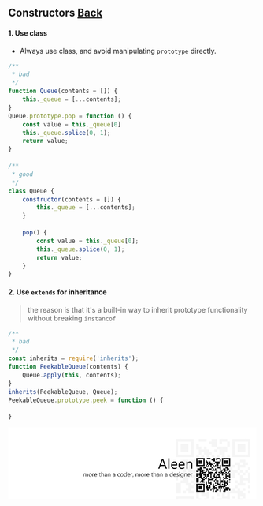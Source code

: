 ## Constructors [**Back**](./../README.md)

#### 1. Use class

- Always use class, and avoid manipulating `prototype` directly.

```js
/**
 * bad
 */
function Queue(contents = []) {
    this._queue = [...contents];
}
Queue.prototype.pop = function () {
    const value = this._queue[0]
    this._queue.splice(0, 1);
    return value;
}

/**
 * good
 */
class Queue {
    constructor(contents = []) {
        this._queue = [...contents];
    }
    
    pop() {
        const value = this._queue[0];
        this._queue.splice(0, 1);
        return value;
    }
}
```

#### 2. Use `extends` for inheritance

> the reason is that it's a built-in way to inherit prototype functionality without breaking `instancof`

```js
/**
 * bad
 */
const inherits = require('inherits');
function PeekableQueue(contents) {
    Queue.apply(this, contents);
}
inherits(PeekableQueue, Queue);
PeekableQueue.prototype.peek = function () {
    
}

```

<a href="http://aleen42.github.io/" target="_blank" ><img src="./../pic/tail.gif"></a>